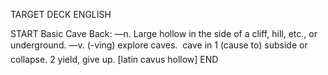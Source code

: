 TARGET DECK
ENGLISH

START
Basic
Cave
Back: —n. Large hollow in the side of a cliff, hill, etc., or underground. —v. (-ving) explore caves.  cave in 1 (cause to) subside or collapse. 2 yield, give up. [latin cavus hollow]
END
